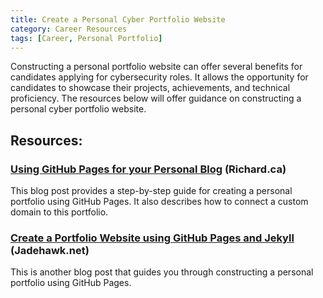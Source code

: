 ```yaml
---
title: Create a Personal Cyber Portfolio Website
category: Career Resources
tags: [Career, Personal Portfolio]
---
```

Constructing a personal portfolio website can offer several benefits for candidates applying for cybersecurity roles. It allows the opportunity for candidates to showcase their projects, achievements, and technical proficiency. The resources below will offer guidance on constructing a personal cyber portfolio website.



## Resources:

### [Using GitHub Pages for your Personal Blog](https://www.richardn.ca/posts/GHPagesBlog) (Richard.ca)
This blog post provides a step-by-step guide for creating a personal portfolio using GitHub Pages. It also describes how to connect a custom domain to this portfolio.

### [Create a Portfolio Website using GitHub Pages and Jekyll](https://tech-notes.jadehawk.net/posts/Creating-This-Website) (Jadehawk.net)
This is another blog post that guides you through constructing a personal portfolio using GitHub Pages.


